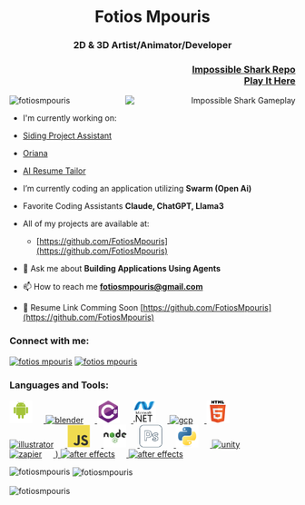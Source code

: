 <h1 align="center">Fotios Mpouris</h1>
<h3 align="center">2D & 3D Artist/Animator/Developer</h3>

<!-- Add these two blocks right after your h3 header and before the profile views counter -->
<h3 align="right">
  <a href="https://github.com/FotiosMpouris/ImpossibleShark2">
    Impossible Shark Repo
  </a>
  <br>
  <a href="https://fotiosmpouris.github.io/ImpossibleShark2/">
    Play It Here
  </a>
</h3>
<p align="right"><em> </em></p>

<div align="right">
  <img align="right" alt="Impossible Shark Gameplay" width="300" src="./assets/impossibleSharkGIF.gif">
</div>

<!-- Your existing profile views counter continues here -->
<p align="left"> <img src="https://komarev.com/ghpvc/?username=fotiosmpouris&label=Profile%20views&color=0e75b6&style=flat" alt="fotiosmpouris" /> </p>

-  I'm currently working on:
  - [Siding Project Assistant](https://github.com/FotiosMpouris/Hardie-Siding-Agent-Testing-Working_Copy/blob/main/README.md)
  - [Oriana](https://github.com/FotiosMpouris/Oriana/blob/main/README.md)
  - [AI Resume Tailor](https://github.com/FotiosMpouris/ReggieResume2/blob/main/README.md)

-  I’m currently coding an application utilizing **Swarm (Open Ai)**

-  Favorite Coding Assistants **Claude, ChatGPT, Llama3**


-  All of my projects are available at:
    - [https://github.com/FotiosMpouris](https://github.com/FotiosMpouris)

- 💬 Ask me about **Building Applications Using Agents**

- 📫 How to reach me **fotiosmpouris@gmail.com**

- 📄 Resume Link Comming Soon [https://github.com/FotiosMpouris](https://github.com/FotiosMpouris)

<h3 align="left">Connect with me:</h3>
<p align="left">
<a href="https://linkedin.com/in/fotios mpouris" target="blank"><img align="center" src="https://raw.githubusercontent.com/rahuldkjain/github-profile-readme-generator/master/src/images/icons/Social/linked-in-alt.svg" alt="fotios mpouris" height="30" width="40" /></a>
<a href="https://www.behance.net/fotios mpouris" target="blank"><img align="center" src="https://raw.githubusercontent.com/rahuldkjain/github-profile-readme-generator/master/src/images/icons/Social/behance.svg" alt="fotios mpouris" height="30" width="40" /></a>
</p>

<h3 align="left">Languages and Tools:</h3>
<p align="left"> 
    <a href="https://developer.android.com" target="_blank" rel="noreferrer"> 
        <img src="https://raw.githubusercontent.com/devicons/devicon/master/icons/android/android-original-wordmark.svg" alt="android" width="40" height="40" style="margin-right: 20px"/> 
    </a> 
    <a href="https://www.blender.org/" target="_blank" rel="noreferrer"> 
        <img src="https://download.blender.org/branding/community/blender_community_badge_white.svg" alt="blender" width="40" height="40" style="margin-right: 20px"/> 
    </a> 
    <a href="https://www.w3schools.com/cs/" target="_blank" rel="noreferrer"> 
        <img src="https://raw.githubusercontent.com/devicons/devicon/master/icons/csharp/csharp-original.svg" alt="csharp" width="40" height="40" style="margin-right: 20px"/> 
    </a> 
    <a href="https://dotnet.microsoft.com/" target="_blank" rel="noreferrer"> 
        <img src="https://raw.githubusercontent.com/devicons/devicon/master/icons/dot-net/dot-net-original-wordmark.svg" alt="dotnet" width="40" height="40" style="margin-right: 20px"/> 
    </a> 
    <a href="https://cloud.google.com" target="_blank" rel="noreferrer"> 
        <img src="https://www.vectorlogo.zone/logos/google_cloud/google_cloud-icon.svg" alt="gcp" width="40" height="40" style="margin-right: 20px"/> 
    </a> 
    <a href="https://www.w3.org/html/" target="_blank" rel="noreferrer"> 
        <img src="https://raw.githubusercontent.com/devicons/devicon/master/icons/html5/html5-original-wordmark.svg" alt="html5" width="40" height="40" style="margin-right: 20px"/> 
    </a> 
    <a href="https://www.adobe.com/in/products/illustrator.html" target="_blank" rel="noreferrer"> 
        <img src="https://www.vectorlogo.zone/logos/adobe_illustrator/adobe_illustrator-icon.svg" alt="illustrator" width="40" height="40" style="margin-right: 20px"/> 
    </a> 
    <a href="https://developer.mozilla.org/en-US/docs/Web/JavaScript" target="_blank" rel="noreferrer"> 
        <img src="https://raw.githubusercontent.com/devicons/devicon/master/icons/javascript/javascript-original.svg" alt="javascript" width="40" height="40" style="margin-right: 20px"/> 
    </a> 
    <a href="https://nodejs.org" target="_blank" rel="noreferrer"> 
        <img src="https://raw.githubusercontent.com/devicons/devicon/master/icons/nodejs/nodejs-original-wordmark.svg" alt="nodejs" width="40" height="40" style="margin-right: 20px"/> 
    </a> 
    <a href="https://www.photoshop.com/en" target="_blank" rel="noreferrer"> 
        <img src="https://raw.githubusercontent.com/devicons/devicon/master/icons/photoshop/photoshop-line.svg" alt="photoshop" width="40" height="40" style="margin-right: 20px"/> 
    </a> 
    <a href="https://www.python.org" target="_blank" rel="noreferrer"> 
        <img src="https://raw.githubusercontent.com/devicons/devicon/master/icons/python/python-original.svg" alt="python" width="40" height="40" style="margin-right: 20px"/> 
    </a> 
    <a href="https://unity.com/" target="_blank" rel="noreferrer"> 
        <img src="https://www.vectorlogo.zone/logos/unity3d/unity3d-icon.svg" alt="unity" width="40" height="40" style="margin-right: 20px"/> 
    </a> 
    <a href="https://zapier.com" target="_blank" rel="noreferrer"> 
        <img src="https://www.vectorlogo.zone/logos/zapier/zapier-icon.svg" alt="zapier" width="40" height="40" style="margin-right: 20px"/> 
    </a>
    <a href="https://www.adobe.com/products/aftereffects.html" target="_blank" rel="noreferrer">)
        <img src="https://cdn.jsdelivr.net/gh/devicons/devicon@latest/icons/premierepro/premierepro-plain.svg" alt="after effects" width="40" height="40" style="margin-right: 20px" /> 
    </a>
    <a href="https://adobe.com/products/aftereffects.html" target="_blank" rel="noreferrer">
        <img src="https://cdn.jsdelivr.net/gh/devicons/devicon@latest/icons/aftereffects/aftereffects-original.svg" alt="after effects" width="40" height="40" style="margin-right: 20px" /> 
    </a>
    
</p>

<p><img align="left" src="https://github-readme-stats.vercel.app/api/top-langs?username=fotiosmpouris&show_icons=true&locale=en&layout=compact" alt="fotiosmpouris" /></p>

<p>&nbsp;<img align="center" src="https://github-readme-stats.vercel.app/api?username=fotiosmpouris&show_icons=true&locale=en" alt="fotiosmpouris" /></p>

<p><img align="center" src="https://github-readme-streak-stats.herokuapp.com/?user=fotiosmpouris&" alt="fotiosmpouris" /></p>
